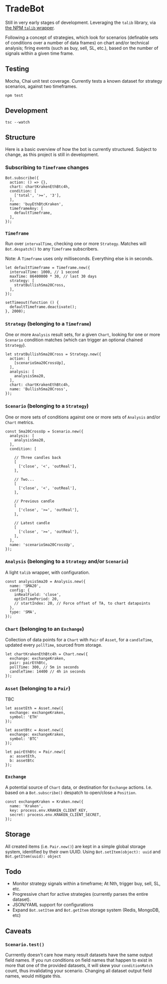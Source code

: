 # TradeBot
Still in very early stages of development. Leveraging the `talib` library, via [the NPM `talib` wrapper](https://www.npmjs.com/package/talib).

Following a concept of strategies, which look for scenarios (definable sets of conditions over a number of data frames) on chart and/or technical analysis; firing events (such as buy, sell, SL, etc.), based on the number of signals within a given time frame.

## Testing
Mocha, Chai unit test coverage. Currently tests a known dataset for strategy scenarios, against two timeframes.
```
npm test
```

## Development
```
tsc --watch
```

## Structure
Here is a basic overview of how the bot is currently structured. Subject to change, as this project is still in development.

### Subscribing to `Timeframe` changes
```
Bot.subscribe({
  action: () => {},
  chart: chartKrakenEthBtc4h,
  condition: [
    ['total', '>=', '3'],
  ],
  name: 'buyEthBtcKraken',
  timeframeAny: [
    defaultTimeframe,
  ],
});
```

### `Timeframe`
Run over `intervalTime`, checking one or more `Strategy`. Matches will `Bot.despatch()` to any `Timeframe` subscribers.

Note: A `Timeframe` uses only milliseconds. Everything else is in seconds.

```
let defaultTimeframe = Timeframe.new({
  intervalTime: 1000, // 1 second
  maxTime: 86400000 * 30, // last 30 days
  strategy: [
    stratBullishSma20Cross,
  ],
});

setTimeout(function () {
  defaultTimeframe.deactivate();
}, 2000);
```

### `Strategy` (belonging to a `Timeframe`)
One or more `Analysis` result sets, for a given `Chart`, looking for one or more `Scenario` condition matches (which can trigger an optional chained `Strategy`).

```
let stratBullishSma20Cross = Strategy.new({
  action: [
    [scenarioSma20CrossUp],
  ],
  analysis: [
    analysisSma20,
  ],
  chart: chartKrakenEthBtc4h,
  name: 'BullishSma20Cross',
});
```

### `Scenario` (belonging to a `Strategy`)
One or more sets of conditions against one or more sets of `Analysis` and/or `Chart` metrics.

```
const Sma20CrossUp = Scenario.new({
  analysis: [
    analysisSma20,
  ],
  condition: [

    // Three candles back
    [
      ['close', '<', 'outReal'],
    ],

    // Two...
    [
      ['close', '<', 'outReal'],
    ],

    // Previous candle
    [
      ['close', '>=', 'outReal'],
    ],

    // Latest candle
    [
      ['close', '>=', 'outReal'],
    ],
  ],
  name: 'scenarioSma20CrossUp',
});
```

### `Analysis` (belonging to a `Strategy` and/or `Scenario`)
A light `talib` wrapper, with configuration.

```
const analysisSma20 = Analysis.new({
  name: 'SMA20',
  config: {
    inRealField: 'close',
    optInTimePeriod: 20,
    // startIndex: 20, // Force offset of TA, to chart datapoints
  },
  type: 'SMA',
});
```

### `Chart` (belonging to an `Exchange`)
Collection of data points for a `Chart` with `Pair` of `Asset`, for a `candleTime`, updated every `pollTime`, sourced from storage.

```
let chartKrakenEthBtc4h = Chart.new({
  exchange: exchangeKraken,
  pair: pairEthBtc,
  pollTime: 300, // 5m in seconds
  candleTime: 14400 // 4h in seconds
});
```

### `Asset` (belonging to a `Pair`)
TBC

```
let assetEth = Asset.new({
  exchange: exchangeKraken,
  symbol: 'ETH'
});

let assetBtc = Asset.new({
  exchange: exchangeKraken,
  symbol: 'BTC'
});

let pairEthBtc = Pair.new({
  a: assetEth,
  b: assetBtc
});
```

### `Exchange`
A potential source of `Chart` data, or destination for `Exchange` actions. I.e. based on a `Bot.subscribe()` despatch to open/close a `Position`.

```
const exchangeKraken = Kraken.new({
  name: 'Kraken',
  key: process.env.KRAKEN_CLIENT_KEY,
  secret: process.env.KRAKEN_CLIENT_SECRET,
});
```

## Storage
All created items (i.e. `Pair.new()`) are kept in a simple global storage system, identified by their own UUID. Using `Bot.setItem(object): uuid` and `Bot.getItem(uuid): object`

## Todo

- Monitor strategy signals within a timeframe; At Nth, trigger buy, sell, SL, etc.
- Progressive chart for active strategies (currently parses the entire dataset).
- JSON/YAML support for configurations
- Expand `Bot.setItem` and `Bot.getItem` storage system (Redis, MongoDB, etc)

## Caveats

### `Scenario.test()`
Currrently doesn't care how many result datasets have the same output field names. If you run conditions on field names that happen to exist in more that one of the provided datasets, it will skew your `conditionMatch` count, thus invalidating your scenario. Changing all dataset output field names, would mitigate this.